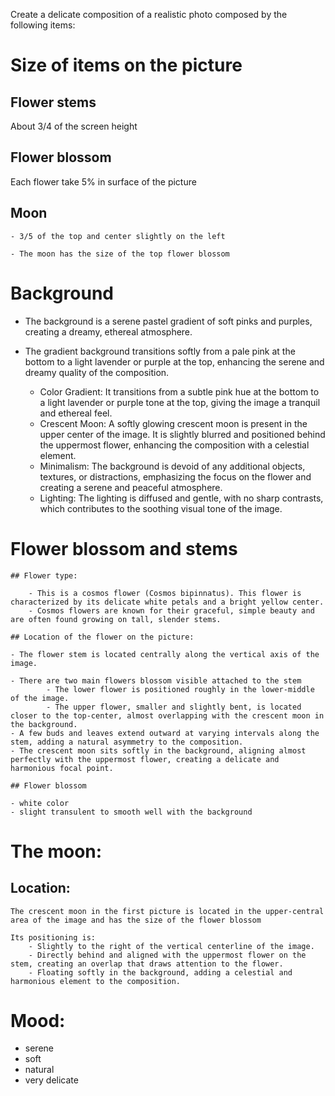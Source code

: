 Create a delicate composition of a realistic photo composed by the following items:

# Size of items on the picture

## Flower stems

About 3/4 of the screen height

## Flower blossom

Each flower take 5% in surface of the picture

## Moon

    - 3/5 of the top and center slightly on the left

    - The moon has the size of the top flower blossom

# Background

- The background is a serene pastel gradient of soft pinks and purples, creating a dreamy, ethereal atmosphere.

- The gradient background transitions softly from a pale pink at the bottom to a light lavender or purple at the top, enhancing the serene and dreamy quality of the composition.

  - Color Gradient: It transitions from a subtle pink hue at the bottom to a light lavender or purple tone at the top, giving the image a tranquil and ethereal feel.
  - Crescent Moon: A softly glowing crescent moon is present in the upper center of the image. It is slightly blurred and positioned behind the uppermost flower, enhancing the composition with a celestial element.
  - Minimalism: The background is devoid of any additional objects, textures, or distractions, emphasizing the focus on the flower and creating a serene and peaceful atmosphere.
  - Lighting: The lighting is diffused and gentle, with no sharp contrasts, which contributes to the soothing visual tone of the image.

# Flower blossom and stems

    ## Flower type:

    	- This is a cosmos flower (Cosmos bipinnatus). This flower is characterized by its delicate white petals and a bright yellow center.
    	- Cosmos flowers are known for their graceful, simple beauty and are often found growing on tall, slender stems.

    ## Location of the flower on the picture:

    - The flower stem is located centrally along the vertical axis of the image.

    - There are two main flowers blossom visible attached to the stem
    		- The lower flower is positioned roughly in the lower-middle of the image.
    		- The upper flower, smaller and slightly bent, is located closer to the top-center, almost overlapping with the crescent moon in the background.
    - A few buds and leaves extend outward at varying intervals along the stem, adding a natural asymmetry to the composition.
    - The crescent moon sits softly in the background, aligning almost perfectly with the uppermost flower, creating a delicate and harmonious focal point.

    ## Flower blossom

    - white color
    - slight transulent to smooth well with the background

# The moon:

## Location:

    The crescent moon in the first picture is located in the upper-central area of the image and has the size of the flower blossom

    Its positioning is:
    	- Slightly to the right of the vertical centerline of the image.
    	- Directly behind and aligned with the uppermost flower on the stem, creating an overlap that draws attention to the flower.
    	- Floating softly in the background, adding a celestial and harmonious element to the composition.

# Mood:

- serene
- soft
- natural
- very delicate
